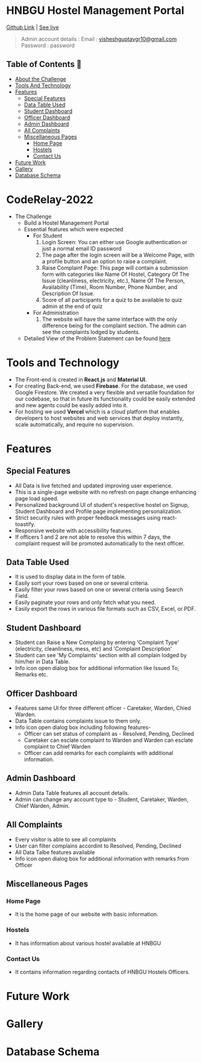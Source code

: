 # HNBGU Hostel Management Portal
[Github Link](https://github.com/VisheshVGR/hnbgu_hostel_management_portal) | [See live](https://hnbgu-hostel-management-portal.vercel.app/)
> Admin account details :
> Email : visheshguptavgr10@gmail.com
> Password : password
## Table of Contents 📕
* [About the Challenge](#coderelay-2022)
* [Tools And Technology](#tools-and-technology)
* [Features](#features)
    * [Special Features](#special-features)
    * [Data Table Used](#data-table-used)
    * [Student Dashboard](#student-dashboard)
    * [Officer Dashboard](#officer-dashboard)
    * [Admin Dashboard](#admin-dashboard)
    * [All Complaints](#all-complaints)
    * [Miscellaneous Pages](#miscellaneous-pages)
        * [Home Page](#home-page)
        * [Hostels](#hostels)
        * [Contact Us](#contact-us)
* [Future Work](#future-work)
* [Gallery](#gallery)
* [Database Schema](#database-schema)
# CodeRelay-2022
* The Challenge
	* Build a Hostel Management Portal
	* Essential features which were expected
	    * For Student 
	        1.  Login Screen: You can either use Google authentication or just a normal
email ID password
	        2. The page after the login screen will be a Welcome Page, with a profile
button and an option to raise a complaint. 
	        3. Raise Complaint Page: This page will contain a submission form with
categories like Name Of Hostel, Category Of The Issue (cleanliness,
electricity, etc.), Name Of The Person, Availability (Time), Room Number,
Phone Number, and Description Of Issue.
	        4. Score of all participants for a quiz to be available to quiz admin at the end of quiz
	    * For Administration
	        1. The website will have the same interface with the only difference being for
the complaint section.
The admin can see the complaints lodged by students.
	* Detailed View of the Problem Statement can be found [here](https://drive.google.com/file/d/1HLIcM1jE_TwxM7tiwRn-yQ41rGXy6Q3K/view?usp=sharing)

# Tools and Technology
* The Front-end is created in **React.js** and **Material UI**. 
* For creating Back-end, we used **Firebase**. For the database, we used Google Firestore. We created a very flexible and versatile foundation for our codebase, so that in future its functionality could be easily extended and new agents could be easily added into it.
* For hosting we used **Vercel** which is a cloud platform that enables developers to host websites and web services that deploy instantly, scale automatically, and require no supervision.

# Features

## Special Features
* All Data is live fetched and updated improving user experience.
* This is a single-page website with no refresh on page change enhancing page load speed.
* Personalized background UI of student's respective hostel on Signup, Student Dashboard and Profile page implementing personalization.
* Strict security rules with proper feedback messages using react-toastify.
* Responsive website with accessibility features.
* If officers 1 and 2 are not able to resolve this within 7 days, the complaint request will be promoted automatically to the next officer.

## Data Table Used
* It is used to display data in the form of table.
* Easily sort your rows based on one or several criteria.
* Easily filter your rows based on one or several criteria using Search Field.
* Easily paginate your rows and only fetch what you need.
* Easily export the rows in various file formats such as CSV, Excel, or PDF.

## Student Dashboard
* Student can Raise a New Complaing by entering 'Complaint Type' (electricity, cleanliness, mess, etc) and 'Complaint Description'
* Student can see 'My Complaints' section with all complain lodged by him/her in Data Table.
* Info icon open dialog box for additional information like Issued To, Remarks etc.

## Officer Dashboard
* Features same UI for three different officer - Caretaker, Warden, Chied Warden.
* Data Table contains complaints issue to them only.
* Info icon open dialog box including following features-
    * Officer can set status of complaint as - Resolved, Pending, Declined
    * Caretaker can esclate complaint to Warden and Warden can esclate complaint to Chief Warden
    * Officer can add remarks for each complaints with additional information.

## Admin Dashboard
* Admin Data Table features all account details.
* Admin can change any account type to - Student, Caretaker, Warden, Chief Warden, Admin.

## All Complaints
* Every visitor is able to see all complaints
* User can filter complains accordint to Resolved, Pending, Declined
* All Data Talbe features available
* Info icon open dialog box for additional information with remarks from Officer

## Miscellaneous Pages

### Home Page
* It is the home page of our website with basic information.

### Hostels
* It has information about various hostel available at HNBGU

### Contact Us
* It contains information regarding contacts of HNBGU Hostels Officers.


# Future Work

# Gallery

# Database Schema

